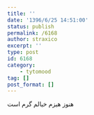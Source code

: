 ```yaml
---
title: ''
date: '1396/6/25 14:51:00'
status: publish
permalink: /6168
author: straxico
excerpt: ''
type: post
id: 6168
category:
    - tytomood
tag: []
post_format: []
---
```

هنوز هیزم خیالم گرم است